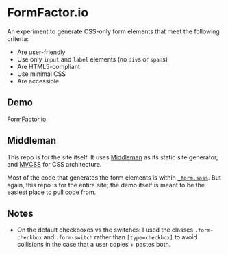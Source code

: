 # FormFactor.io

An experiment to generate CSS-only form elements that meet the following criteria:

 - Are user-friendly
 - Use only `input` and `label` elements (no `div`s or `span`s)
 - Are HTML5-compliant
 - Use minimal CSS
 - Are accessible

## Demo

[FormFactor.io](http://formfactor.io)

## Middleman

This repo is for the site itself. It uses [Middleman](//middlemanapp.com) as its
static site generator, and [MVCSS](//mvcss.github.io) for CSS architecture.

Most of the code that generates the form elements is within
[`_form.sass`](https://github.com/dangodev/FormFactor.io/blob/master/source/assets/stylesheets/components/_form.sass).
But again, this repo is for the entire site; the demo itself is meant to be the
easiest place to pull code from.

## Notes

 - On the default checkboxes vs the switches: I used the classes
   `.form-checkbox` and `.form-switch` rather than `[type=checkbox]` to avoid
   collisions in the case that a user copies + pastes both.
